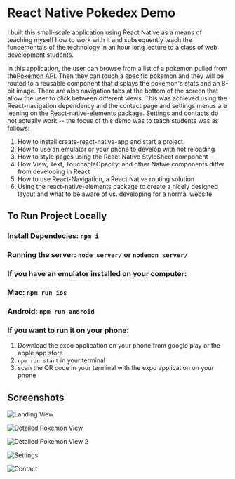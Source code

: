 # React Native Pokedex Demo
I built this small-scale application using React Native as a means of teaching myself how to work with it and subsequently teach the fundementals of the technology in an hour long lecture to a class of web development students.

In this application, the user can browse from a list of a pokemon pulled from the[Pokemon API](pokeapi.co). Then they can touch a specific pokemon and they will be routed to a reusable component that displays the pokemon's stats and an 8-bit image. There are also navigation tabs at the bottom of the screen that allow the user to click between different views. This was achieved using the React-navigation dependency and the contact page and settings menus are leaning on the React-native-elements package. Settings and contacts do not actually work -- the focus of this demo was to teach students was as follows:

1. How to install create-react-native-app and start a project
2. How to use an emulator or your phone to develop with hot reloading
3. How to style pages using the React Native StyleSheet component
4. How View, Text, TouchableOpacity, and other Native components differ from developing in React
5. How to use React-Navigation, a React Native routing solution
6. Using the react-native-elements package to create a nicely designed layout and what to be aware of vs. developing for a normal website

## To Run Project Locally

### Install Dependecies: `npm i`

### Running the server: `node server/` or `nodemon server/`

### If you have an emulator installed on your computer:
### Mac: `npm run ios`
### Android: `npm run android`

### If you want to run it on your phone:
1. Download the expo application on your phone from google play or the apple app store
2. `npm run start` in your terminal 
3. scan the QR code in your terminal with the expo application on your phone



## Screenshots

![Landing View](https://i.imgur.com/sUcmmU3.png)

![Detailed Pokemon View](https://i.imgur.com/dnqYUkb.png)

![Detailed Pokemon View 2](https://i.imgur.com/gdBUKqW.png)

![Settings](https://i.imgur.com/hbqvgIC.png)

![Contact](https://i.imgur.com/y0Y6e0J.png)



